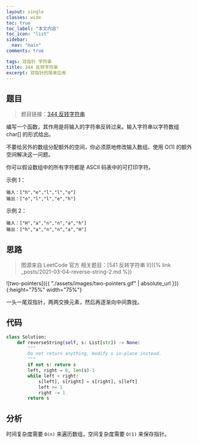 ```yaml
---
layout: single
classes: wide
toc: true
toc_label: "本文内容"
toc_icon: "list"
sidebar:
  nav: "main"
comments: true

tags: 双指针 字符串
title: 344 反转字符串
excerpt: 双指针的简单应用
---
```


## 题目

> 题目链接：[344 反转字符串](https://leetcode-cn.com/problems/reverse-string/)

编写一个函数，其作用是将输入的字符串反转过来。输入字符串以字符数组 char[] 的形式给出。

不要给另外的数组分配额外的空间，你必须原地修改输入数组、使用 O(1) 的额外空间解决这一问题。

你可以假设数组中的所有字符都是 ASCII 码表中的可打印字符。

示例 1：

    输入：["h","e","l","l","o"]
    输出：["o","l","l","e","h"]
示例 2：

    输入：["H","a","n","n","a","h"]
    输出：["h","a","n","n","a","H"]

## 思路 

> 图源来自 LeetCode 官方
> 相关题目：[541 反转字符串 II]({% link _posts/2021-03-04-reverse-string-2.md %}) 

![two-pointers]({{ "./assets/images/two-pointers.gif" | absolute_url }}){:height="75%" width="75%"}
 
一头一尾双指针，两两交换元素，然后再逐渐向中间靠拢。

## 代码 

```python
class Solution:
    def reverseString(self, s: List[str]) -> None:
        """
        Do not return anything, modify s in-place instead.
        """
        if not s: return s
        left, right = 0, len(s)-1
        while left < right:
            s[left], s[right] = s[right], s[left]
            left += 1
            right -= 1
        return s
```

## 分析 

时间复杂度需要 `O(n)` 来遍历数组，空间复杂度需要 `O(1)` 来保存指针。